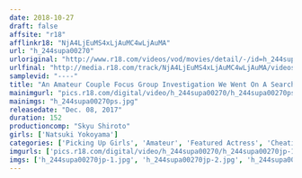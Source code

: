 ```yaml
---
date: 2018-10-27
draft: false
affsite: "r18"
afflinkr18: "NjA4LjEuMS4xLjAuMC4wLjAuMA"
url: "h_244supa00270"
urloriginal: "http://www.r18.com/videos/vod/movies/detail/-/id=h_244supa00270"
urlfinal: "http://media.r18.com/track/NjA4LjEuMS4xLjAuMC4wLjAuMA/videos/vod/movies/detail/-/id=h_244supa00270"
samplevid: "----"
title: "An Amateur Couple Focus Group Investigation We Went On A Search For A Lovey Dovey Couple Anywhere On The Street And Asked Them To Take On An Extreme Mission! If This Couple Can Engage In Partner Swapping In Front Of Our Cameras, They'll Win 1 Million Yen!! Natsuki Yokoyama"
mainimgurl: "pics.r18.com/digital/video/h_244supa00270/h_244supa00270ps.jpg"
mainimgs: "h_244supa00270ps.jpg"
releasedate: "Dec. 08, 2017"
duration: 152
productioncomp: "Skyu Shiroto"
girls: ['Natsuki Yokoyama']
categories: ['Picking Up Girls', 'Amateur', 'Featured Actress', 'Cheating Wife', 'Couple', 'Creampie', 'Hi-Def']
imgurls: ['pics.r18.com/digital/video/h_244supa00270/h_244supa00270jp-1.jpg', 'pics.r18.com/digital/video/h_244supa00270/h_244supa00270jp-2.jpg', 'pics.r18.com/digital/video/h_244supa00270/h_244supa00270jp-3.jpg', 'pics.r18.com/digital/video/h_244supa00270/h_244supa00270jp-4.jpg', 'pics.r18.com/digital/video/h_244supa00270/h_244supa00270jp-5.jpg', 'pics.r18.com/digital/video/h_244supa00270/h_244supa00270jp-6.jpg', 'pics.r18.com/digital/video/h_244supa00270/h_244supa00270jp-7.jpg', 'pics.r18.com/digital/video/h_244supa00270/h_244supa00270jp-8.jpg', 'pics.r18.com/digital/video/h_244supa00270/h_244supa00270jp-9.jpg', 'pics.r18.com/digital/video/h_244supa00270/h_244supa00270jp-10.jpg', 'pics.r18.com/digital/video/h_244supa00270/h_244supa00270jp-11.jpg', 'pics.r18.com/digital/video/h_244supa00270/h_244supa00270jp-12.jpg', 'pics.r18.com/digital/video/h_244supa00270/h_244supa00270jp-13.jpg', 'pics.r18.com/digital/video/h_244supa00270/h_244supa00270jp-14.jpg', 'pics.r18.com/digital/video/h_244supa00270/h_244supa00270jp-15.jpg', 'pics.r18.com/digital/video/h_244supa00270/h_244supa00270jp-16.jpg', 'pics.r18.com/digital/video/h_244supa00270/h_244supa00270jp-17.jpg', 'pics.r18.com/digital/video/h_244supa00270/h_244supa00270jp-18.jpg', 'pics.r18.com/digital/video/h_244supa00270/h_244supa00270jp-19.jpg', 'pics.r18.com/digital/video/h_244supa00270/h_244supa00270jp-20.jpg']
imgs: ['h_244supa00270jp-1.jpg', 'h_244supa00270jp-2.jpg', 'h_244supa00270jp-3.jpg', 'h_244supa00270jp-4.jpg', 'h_244supa00270jp-5.jpg', 'h_244supa00270jp-6.jpg', 'h_244supa00270jp-7.jpg', 'h_244supa00270jp-8.jpg', 'h_244supa00270jp-9.jpg', 'h_244supa00270jp-10.jpg', 'h_244supa00270jp-11.jpg', 'h_244supa00270jp-12.jpg', 'h_244supa00270jp-13.jpg', 'h_244supa00270jp-14.jpg', 'h_244supa00270jp-15.jpg', 'h_244supa00270jp-16.jpg', 'h_244supa00270jp-17.jpg', 'h_244supa00270jp-18.jpg', 'h_244supa00270jp-19.jpg', 'h_244supa00270jp-20.jpg']
---
```

